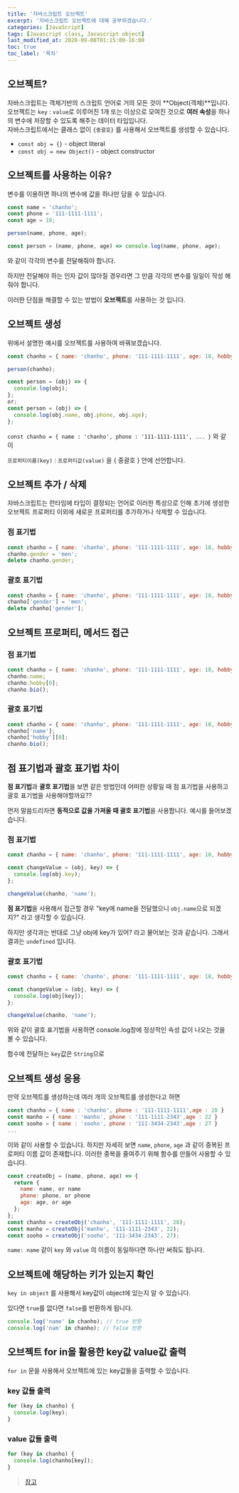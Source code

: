 ```yaml
---
title: '자바스크립트 오브젝트'
excerpt: '자바스크립트 오브젝트에 대해 공부하겠습니다.'
categories: [JavaScript]
tags: [Javascript class, Javascript object]
last_modified_at: 2020-09-08T01:15:00-16:00
toc: true
toc_label: '목차'
---
```


## 오브젝트?

자바스크립트는 객체기반의 스크립트 언어로 거의 모든 것이 **Object(객체)**입니다.
오브젝트는 `key` : `value`로 이루어진 1개 또는 이상으로 모여진 것으로 **여러 속성**을 하나의 변수에 저장할 수 있도록 해주는 데이터 타입입니다.<br>
자바스크립트에서는 클래스 없이 `{중괄호}` 를 사용해서 오브젝트를 생성할 수 있습니다.

- `const obj = {}` - object literal
- `const obj = new Object()` - object constructor

## 오브젝트를 사용하는 이유?

변수를 이용하면 하나의 변수에 값을 하나만 담을 수 있습니다.

```js
const name = 'chanho';
const phone = '111-1111-1111';
const age = 18;

person(name, phone, age);

const person = (name, phone, age) => console.log(name, phone, age);
```

와 같이 각각의 변수를 전달해줘야 합니다.

하지만 전달해야 하는 인자 값이 많아질 경우라면 그 만큼 각각의 변수를 일일이 작성 해줘야 합니다.

이러한 단점을 해결할 수 있는 방법이 **오브젝트**를 사용하는 것 입니다.

## 오브젝트 생성

위에서 설명한 예시를 오브젝트를 사용하여 바꿔보겠습니다.

```js
const chanho = { name: 'chanho', phone: '111-1111-1111', age: 18, hobby: ['soccer', 'music'] };

person(chanho);

const person = (obj) => {
  console.log(obj);
};
or;
const person = (obj) => {
  console.log(obj.name, obj.phone, obj.age);
};
```

`const chanho = { name : 'chanho', phone : '111-1111-1111', ... }` 와 같이

`프로퍼티이름(key)` : `프로퍼티값(value)` 을 { 중괄호 } 안에 선언합니다.

## 오브젝트 추가 / 삭제

자바스크립트는 런타임에 타입이 결정되는 언어로 이러한 특성으로 인해 초기에 생성한 오브젝트 프로퍼티 이외에 새로운 프로퍼티를 추가하거나 삭제할 수 있습니다.

### 점 표기법

```js
const chanho = { name: 'chanho', phone: '111-1111-1111', age: 18, hobby: ['soccer', 'music'] };
chanho.gender = 'men';
delete chanho.gender;
```

### 괄호 표기법

```js
const chanho = { name: 'chanho', phone: '111-1111-1111', age: 18, hobby: ['soccer', 'music'] };
chanho['gender'] = 'men';
delete chanho['gender'];
```

## 오브젝트 프로퍼티, 메서드 접근

### 점 표기법

```js
const chanho = { name: 'chanho', phone: '111-1111-1111', age: 18, hobby: ['soccer', 'music'] };
chanho.name;
chanho.hobby[0];
chanho.bio();
```

### 괄호 표기법

```js
const chanho = { name: 'chanho', phone: '111-1111-1111', age: 18, hobby: ['soccer', 'music'] };
chanho['name'];
chanho['hobby'][0];
chanho.bio();
```

## 점 표기법과 괄호 표기법 차이

**점 표기법**과 **괄호 표기법**을 보면 같은 방법인데 어떠한 상황일 때 점 표기법을 사용하고 괄호 표기법을 사용해야할까요??

먼저 말씀드리자면 **동적으로 값을 가져올 때 괄호 표기법**을 사용합니다. 예시를 들어보겠습니다.

### 점 표기법

```js
const chanho = { name: 'chanho', phone: '111-1111-1111', age: 18, hobby: ['soccer', 'music'] };

const changeValue = (obj, key) => {
  console.log(obj.key);
};

changeValue(chanho, 'name');
```

**점 표기법**을 사용해서 접근할 경우 "key에 name을 전달했으니 `obj.name`으로 되겠지?" 라고 생각할 수 있습니다.

하지만 생각과는 반대로 그냥 obj에 key가 있어? 라고 물어보는 것과 같습니다. 그래서 결과는 `undefined` 입니다.

### 괄호 표기법

```js
const chanho = { name: 'chanho', phone: '111-1111-1111', age: 18, hobby: ['soccer', 'music'] };

const changeValue = (obj, key) => {
  console.log(obj[key]);
};

changeValue(chanho, 'name');
```

위와 같이 괄호 표기법을 사용하면 console.log창에 정상적인 속성 값이 나오는 것을 볼 수 있습니다.

함수에 전달하는 `key`값은 `String`으로

## 오브젝트 생성 응용

만약 오브젝트를 생성하는데 여러 개의 오브젝트를 생성한다고 하면

```js
const chanho = { name : 'chanho', phone : '111-1111-1111',age : 28 }
const manho = { name : 'manho', phone : '111-1111-2343',age : 22 }
const sooho = { name : 'sooho', phone : '111-3434-2343',age : 27 }
...
```

이와 같이 사용할 수 있습니다. 하지만 자세히 보면 `name`, `phone`, `age` 과 같이 중복된 프로퍼티 이름 값이 존재합니다. 이러한 중복을 줄여주기 위해 함수를 만들어 사용할 수 있습니다.

```js
const createObj = (name, phone, age) => {
  return {
    name: name, or name
    phone: phone, or phone
    age: age, or age
  };
};
const chanho = createObj('chanho', '111-1111-1111', 28);
const manho = createObj('manho', '111-1111-2343', 22);
const sooho = createObj('sooho', '111-3434-2343', 27);
```

`name: name` 같이 `key` 와 `value` 의 이름이 동일하다면 하나만 써줘도 됩니다.

## 오브젝트에 해당하는 키가 있는지 확인

`key in object` 를 사용해서 key값이 object에 있는지 알 수 있습니다.

있다면 `true`를 없다면 `false`를 반환하게 됩니다.

```js
console.log('name' in chanho); // true 반환
console.log('nam' in chanho); // false 반환
```

## 오브젝트 for in을 활용한 key값 value값 출력

`for in` 문을 사용해서 오브젝트에 있는 key값들을 출력할 수 있습니다.

### key 값들 출력

```js
for (key in chanho) {
  console.log(key);
}
```

### value 값들 출력

```js
for (key in chanho) {
  console.log(chanho[key]);
}
```

> [참고](<[https://developer.mozilla.org/ko/docs/Learn/JavaScript/Objects/Basics](https://developer.mozilla.org/ko/docs/Learn/JavaScript/Objects/Basics)>)
